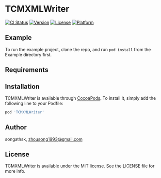 # TCMXMLWriter

[![CI Status](https://img.shields.io/travis/songathsk/TCMXMLWriter.svg?style=flat)](https://travis-ci.org/songathsk/TCMXMLWriter)
[![Version](https://img.shields.io/cocoapods/v/TCMXMLWriter.svg?style=flat)](https://cocoapods.org/pods/TCMXMLWriter)
[![License](https://img.shields.io/cocoapods/l/TCMXMLWriter.svg?style=flat)](https://cocoapods.org/pods/TCMXMLWriter)
[![Platform](https://img.shields.io/cocoapods/p/TCMXMLWriter.svg?style=flat)](https://cocoapods.org/pods/TCMXMLWriter)

## Example

To run the example project, clone the repo, and run `pod install` from the Example directory first.

## Requirements

## Installation

TCMXMLWriter is available through [CocoaPods](https://cocoapods.org). To install
it, simply add the following line to your Podfile:

```ruby
pod 'TCMXMLWriter'
```

## Author

songathsk, zhousong1993@gmail.com

## License

TCMXMLWriter is available under the MIT license. See the LICENSE file for more info.
